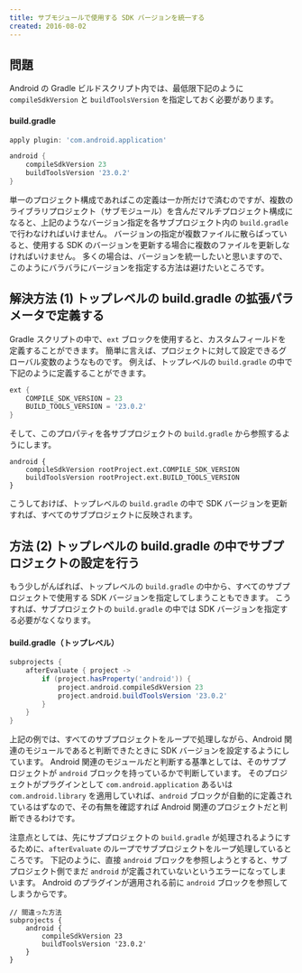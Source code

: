 ```yaml
---
title: サブモジュールで使用する SDK バージョンを統一する
created: 2016-08-02
---
```


問題
----

Android の Gradle ビルドスクリプト内では、最低限下記のように `compileSdkVersion` と `buildToolsVersion` を指定しておく必要があります。

#### build.gradle

```groovy
apply plugin: 'com.android.application'

android {
    compileSdkVersion 23
    buildToolsVersion '23.0.2'
}
```

単一のプロジェクト構成であればこの定義は一か所だけで済むのですが、複数のライブラリプロジェクト（サブモジュール）を含んだマルチプロジェクト構成になると、上記のようなバージョン指定を各サブプロジェクト内の `build.gradle` で行わなければいけません。
バージョンの指定が複数ファイルに散らばっていると、使用する SDK のバージョンを更新する場合に複数のファイルを更新しなければいけません。
多くの場合は、バージョンを統一したいと思いますので、このようにバラバラにバージョンを指定する方法は避けたいところです。


解決方法 (1) トップレベルの build.gradle の拡張パラメータで定義する
----

Gradle スクリプトの中で、`ext` ブロックを使用すると、カスタムフィールドを定義することができます。
簡単に言えば、プロジェクトに対して設定できるグローバル変数のようなものです。
例えば、トップレベルの `build.gradle` の中で下記のように定義することができます。

```groovy
ext {
    COMPILE_SDK_VERSION = 23
    BUILD_TOOLS_VERSION = '23.0.2'
}
```

そして、このプロパティを各サブプロジェクトの `build.gradle` から参照するようにします。

```
android {
    compileSdkVersion rootProject.ext.COMPILE_SDK_VERSION
    buildToolsVersion rootProject.ext.BUILD_TOOLS_VERSION
}
```

こうしておけば、トップレベルの `build.gradle` の中で SDK バージョンを更新すれば、すべてのサブプロジェクトに反映されます。


方法 (2) トップレベルの build.gradle の中でサブプロジェクトの設定を行う
----

もう少しがんばれば、トップレベルの `build.gradle` の中から、すべてのサブプロジェクトで使用する SDK バージョンを指定してしまうこともできます。
こうすれば、サブプロジェクトの `build.gradle` の中では SDK バージョンを指定する必要がなくなります。

#### build.gradle（トップレベル）

```groovy
subprojects {
    afterEvaluate { project ->
        if (project.hasProperty('android')) {
            project.android.compileSdkVersion 23
            project.android.buildToolsVersion '23.0.2'
        }
    }
}
```

上記の例では、すべてのサブプロジェクトをループで処理しながら、Android 関連のモジュールであると判断できたときに SDK バージョンを設定するようにしています。
Android 関連のモジュールだと判断する基準としては、そのサブプロジェクトが `android` ブロックを持っているかで判断しています。
そのプロジェクトがプラグインとして `com.android.application` あるいは `com.android.library` を適用していれば、`android` ブロックが自動的に定義されているはずなので、その有無を確認すれば Android 関連のプロジェクトだと判断できるわけです。

注意点としては、先にサブプロジェクトの `build.gradle` が処理されるようにするために、`afterEvaluate` のループでサブプロジェクトをループ処理しているところです。
下記のように、直接 `android` ブロックを参照しようとすると、サブプロジェクト側でまだ `android` が定義されていないというエラーになってしまいます。
Android のプラグインが適用される前に `android` ブロックを参照してしまうからです。

```
// 間違った方法
subprojects {
    android {
        compileSdkVersion 23
        buildToolsVersion '23.0.2'
    }
}
```


